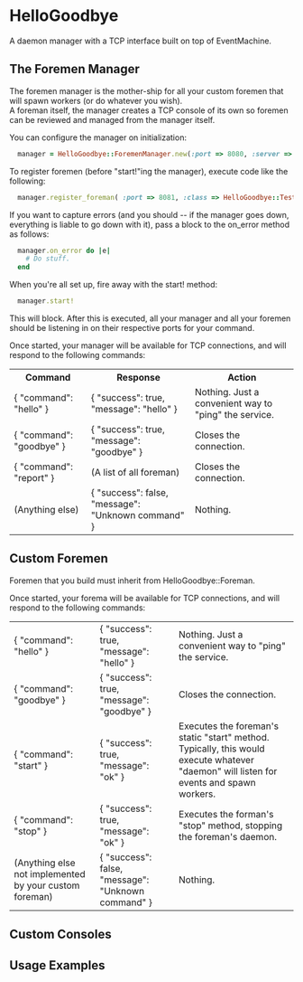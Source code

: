 HelloGoodbye
===============
A daemon manager with a TCP interface built on top of EventMachine.

The Foremen Manager
-------------------
The foremen manager is the mother-ship for all your custom foremen that will spawn workers (or do whatever you wish).  
A foreman itself, the manager creates a TCP console of its own so foremen can be reviewed and managed from the manager
itself.

You can configure the manager on initialization:
```ruby
  manager = HelloGoodbye::ForemenManager.new(:port => 8080, :server => "127.0.0.1")
``` 

To register foremen (before "start!"ing the manager), execute code like the following:
```ruby
  manager.register_foreman( :port => 8081, :class => HelloGoodbye::TestForeman )
```

If you want to capture errors (and you should -- if the manager goes down, everything is liable to go down with it),
pass a block to the on_error method as follows:
```ruby
  manager.on_error do |e|
    # Do stuff. 
  end
```

When you're all set up, fire away with the start! method:
```ruby
  manager.start!
```

This will block.  After this is executed, all your manager and all your foremen should be listening in on their respective ports
for your command.

Once started, your manager will be available for TCP connections, and will respond to the following commands:
<table>
  <tr>
    <th>Command</th><th>Response</th><th>Action</th>
  </tr>
  <tr>
    <td>
      {
        "command": "hello"
      }
    </td>
    <td>
     {
        "success": true,
        "message": "hello"
     }
    </td>
    <td>
      Nothing.  Just a convenient way to "ping" the service.
    </td>
  </tr>
  <tr>
    <td>
      {
        "command": "goodbye"
      }
    </td>
    <td>
     {
        "success": true,
        "message": "goodbye"
     }
    </td>
    <td>
      Closes the connection.
    </td>
  </tr>
  <tr>
    <td>
      {
        "command": "report"
      }
    </td>
    <td>
      (A list of all foreman)
    </td>
    <td>
      Closes the connection.
    </td>
  </tr>
  <tr>
    <td>
    (Anything else)
    </td>
    <td>
     {
        "success": false,
        "message": "Unknown command"
     }
    </td>
    <td>Nothing.</td>
  </tr>
</table>



Custom Foremen
-------------------
Foremen that you build must inherit from HelloGoodbye::Foreman.

Once started, your forema will be available for TCP connections, and will respond to the following commands:
<table>
  <tr>
    <td>
      {
        "command": "hello"
      }
    </td>
    <td>
     {
        "success": true,
        "message": "hello"
     }
    </td>
    <td>
      Nothing.  Just a convenient way to "ping" the service.
    </td>
  </tr>
  <tr>
    <td>
      {
        "command": "goodbye"
      }
    </td>
    <td>
     {
        "success": true,
        "message": "goodbye"
     }
    </td>
    <td>
      Closes the connection.
    </td>
  </tr>
  <tr>
    <td>
      {
        "command": "start"
      }
    </td>
    <td>
     {
        "success": true,
        "message": "ok"
     }
    </td>
    <td>
      Executes the foreman's static "start" method.  Typically, this would execute whatever "daemon" will listen for events and spawn workers.
    </td>
  </tr>
  <tr>
    <td>
      {
        "command": "stop"
      }
    </td>
    <td>
     {
        "success": true,
        "message": "ok"
     }
    </td>
    <td>
      Executes the forman's "stop" method, stopping the foreman's daemon.
    </td>
  </tr>
  <tr>
    <td>
      (Anything else not implemented by your custom foreman)
    </td>
    <td>
     {
        "success": false,
        "message": "Unknown command"
     }
    </td>
    <td>
      Nothing.
    </td>
  </tr>
</table>

Custom Consoles
------------------

Usage Examples
-------------------
